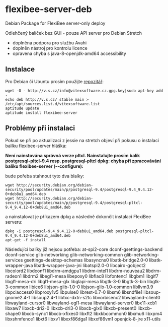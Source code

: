 # flexibee-server-deb
Debian Package for FlexiBee server-only deploy

Odlehčený balíček bez GUI - pouze API server pro Debian Stretch

  * doplněna podpora pro službu Avahi
  * doplněn nástroj pro kontrolu licence
  * opravena chyba s java-8-openjdk-amd64 accessibility

Instalace
---------

Pro Debian či Ubuntu prosím použijte [repozitář](http://vitexsoftware.cz/repos.php):

    wget -O - http://v.s.cz/info@vitexsoftware.cz.gpg.key|sudo apt-key add -
    echo deb http://v.s.cz/ stable main > /etc/apt/sources.list.d/vitexsoftware.list
    aptitude update
    aptitude install flexibee-server



Problémy při instalaci
----------------------

Pokud se při po aktualizaci z jessie na stretch objeví při pokusu o instalací balíku 
flexibee-server hláška: 

**Není nainstována správná verze pltcl. Nainstalujte prosím balík postgresql-pltcl-9.4 resp. postgresql-pltcl
dpkg: chyba při zpracovávání balíku flexibee-server (--configure):**

bude pořeba stahnout tyto dva blaíky:

    wget http://security.debian.org/debian-security/pool/updates/main/p/postgresql-9.4/postgresql-9.4_9.4.12-0+deb8u1_amd64.deb
    wget http://security.debian.org/debian-security/pool/updates/main/p/postgresql-9.4/postgresql-pltcl-9.4_9.4.12-0+deb8u1_amd64.deb

a nainstalovat je příkazem dpkg a následně dokončit instalaci FlexiBee serveru:

    dpkg -i postgresql-9.4_9.4.12-0+deb8u1_amd64.deb postgresql-pltcl-9.4_9.4.12-0+deb8u1_amd64.deb
    apt-get -f install


Následující balíky již nejsou potřeba:
  at-spi2-core dconf-gsettings-backend dconf-service glib-networking glib-networking-common glib-networking-services gsettings-desktop-schemas libasyncns0 libatk-bridge2.0-0 libatk-wrapper-java
  libatk-wrapper-java-jni libatspi2.0-0 libcairo-gobject2 libcolord2 libdconf1 libdrm-amdgpu1 libdrm-intel1 libdrm-nouveau2 libdrm-radeon1 libdrm2 libegl1-mesa libepoxy0 libflac8 libfontenc1
  libgbm1 libgif7 libgl1-mesa-dri libgl1-mesa-glx libglapi-mesa libgtk-3-0 libgtk-3-bin libgtk-3-common libice6 libjson-glib-1.0-0 libjson-glib-1.0-common libllvm3.9 libpciaccess0 libproxy1v5
  libpulse0 librest-0.7-0 libsm6 libsndfile1 libsoup-gnome2.4-1 libsoup2.4-1 libtxc-dxtn-s2tc libvorbisenc2 libwayland-client0 libwayland-cursor0 libwayland-egl1-mesa libwayland-server0
  libx11-xcb1 libxaw7 libxcb-dri2-0 libxcb-dri3-0 libxcb-glx0 libxcb-present0 libxcb-shape0 libxcb-sync1 libxcb-xfixes0 libxft2 libxkbcommon0 libxmu6 libxpm4 libxshmfence1 libxt6 libxv1
  libxxf86dga1 libxxf86vm1 openjdk-8-jre x11-utils

